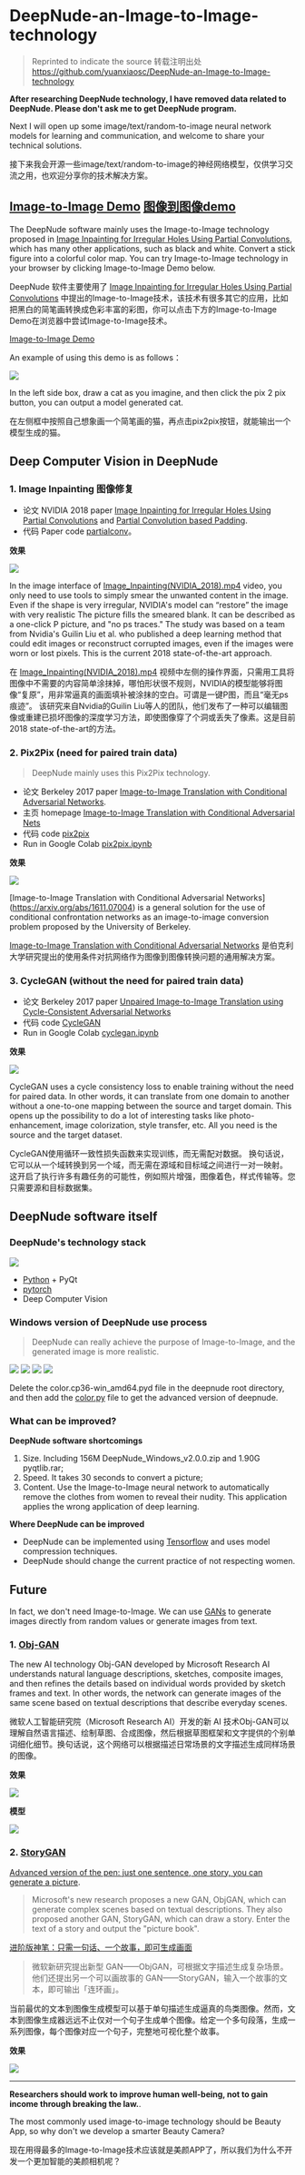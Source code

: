 # DeepNude-an-Image-to-Image-technology
> Reprinted to indicate the source 转载注明出处 https://github.com/yuanxiaosc/DeepNude-an-Image-to-Image-technology

**After researching DeepNude technology, I have removed data related to DeepNude. Please don't ask me to get DeepNude program.**

Next I will open up some image/text/random-to-image neural network models for learning and communication, and welcome to share your technical solutions.

接下来我会开源一些image/text/random-to-image的神经网络模型，仅供学习交流之用，也欢迎分享你的技术解决方案。

## [Image-to-Image Demo](https://affinelayer.com/pixsrv/) [图像到图像demo](https://affinelayer.com/pixsrv/)

The DeepNude software mainly uses the Image-to-Image technology proposed in [Image Inpainting for Irregular Holes Using Partial Convolutions](https://arxiv.org/abs/1804.07723), which has many other applications, such as black and white. Convert a stick figure into a colorful color map. You can try Image-to-Image technology in your browser by clicking Image-to-Image Demo below.

DeepNude 软件主要使用了 [Image Inpainting for Irregular Holes Using Partial Convolutions](https://arxiv.org/abs/1804.07723) 中提出的Image-to-Image技术，该技术有很多其它的应用，比如把黑白的简笔画转换成色彩丰富的彩图，你可以点击下方的Image-to-Image Demo在浏览器中尝试Image-to-Image技术。

[Image-to-Image Demo](https://affinelayer.com/pixsrv/)

An example of using this demo is as follows：

![](paper_images/edges2cats.png)

In the left side box, draw a cat as you imagine, and then click the pix 2 pix button, you can output a model generated cat.

在左侧框中按照自己想象画一个简笔画的猫，再点击pix2pix按钮，就能输出一个模型生成的猫。


## Deep Computer Vision in DeepNude

### 1. Image Inpainting 图像修复

+ 论文 NVIDIA 2018 paper [Image Inpainting for Irregular Holes Using Partial Convolutions](https://arxiv.org/abs/1804.07723) and [Partial Convolution based Padding](https://arxiv.org/abs/1811.11718).
+ 代码 Paper code [partialconv](https://github.com/NVIDIA/partialconv)。

**效果**

![](paper_images/2018_NVIDIA_Image_Inpainting.png)

In the image interface of [Image_Inpainting(NVIDIA_2018).mp4](https://github.com/yuanxiaosc/DeepNude-an-Image-to-Image-technology/raw/master/Image_Inpainting(NVIDIA_2018).mp4) video, you only need to use tools to simply smear the unwanted content in the image. Even if the shape is very irregular, NVIDIA's model can “restore” the image with very realistic The picture fills the smeared blank. It can be described as a one-click P picture, and "no ps traces."
The study was based on a team from Nvidia's Guilin Liu et al. who published a deep learning method that could edit images or reconstruct corrupted images, even if the images were worn or lost pixels. This is the current 2018 state-of-the-art approach.

在 [Image_Inpainting(NVIDIA_2018).mp4](https://github.com/yuanxiaosc/DeepNude-an-Image-to-Image-technology/raw/master/Image_Inpainting(NVIDIA_2018).mp4) 视频中左侧的操作界面，只需用工具将图像中不需要的内容简单涂抹掉，哪怕形状很不规则，NVIDIA的模型能够将图像“复原”，用非常逼真的画面填补被涂抹的空白。可谓是一键P图，而且“毫无ps痕迹”。
该研究来自Nvidia的Guilin Liu等人的团队，他们发布了一种可以编辑图像或重建已损坏图像的深度学习方法，即使图像穿了个洞或丢失了像素。这是目前2018 state-of-the-art的方法。


### 2. Pix2Pix (need for paired train data)

> DeepNude mainly uses this Pix2Pix technology.

+ 论文 Berkeley 2017 paper [Image-to-Image Translation with Conditional Adversarial Networks](https://arxiv.org/abs/1611.07004).
+ 主页 homepage [Image-to-Image Translation with Conditional Adversarial Nets](https://phillipi.github.io/pix2pix/)
+ 代码 code [pix2pix](https://github.com/phillipi/pix2pix)
+ Run in Google Colab [pix2pix.ipynb](https://github.com/tensorflow/docs/blob/master/site/en/r2/tutorials/generative/pix2pix.ipynb)

**效果**

![](paper_images/2017_Phillip_pix2pix_examples.jpg)

[Image-to-Image Translation with Conditional Adversarial Networks] (https://arxiv.org/abs/1611.07004) is a general solution for the use of conditional confrontation networks as an image-to-image conversion problem proposed by the University of Berkeley.

[Image-to-Image Translation with Conditional Adversarial Networks](https://arxiv.org/abs/1611.07004) 是伯克利大学研究提出的使用条件对抗网络作为图像到图像转换问题的通用解决方案。


### 3. CycleGAN (without the need for paired train data)

+ 论文 Berkeley 2017 paper [Unpaired Image-to-Image Translation using Cycle-Consistent Adversarial Networks](https://arxiv.org/abs/1703.10593)
+ 代码 code [CycleGAN](https://github.com/junyanz/CycleGAN)
+ Run in Google Colab [cyclegan.ipynb](https://github.com/tensorflow/docs/blob/master/site/en/r2/tutorials/generative/cyclegan.ipynb)

**效果**

![](paper_images/2017_Zhu_CycleGAN_examples.jpg)

CycleGAN uses a cycle consistency loss to enable training without the need for paired data. In other words, it can translate from one domain to another without a one-to-one mapping between the source and target domain.
This opens up the possibility to do a lot of interesting tasks like photo-enhancement, image colorization, style transfer, etc. All you need is the source and the target dataset.

CycleGAN使用循环一致性损失函数来实现训练，而无需配对数据。 换句话说，它可以从一个域转换到另一个域，而无需在源域和目标域之间进行一对一映射。
这开启了执行许多有趣任务的可能性，例如照片增强，图像着色，样式传输等。您只需要源和目标数据集。

## DeepNude software itself

### DeepNude's technology stack

![](DeepNude_images/DeepNode_0.png)

+ [Python](https://www.python.org/) + PyQt 
+ [pytorch](https://pytorch.org/)
+ Deep Computer Vision


### Windows version of DeepNude use process

> DeepNude can really achieve the purpose of Image-to-Image, and the generated image is more realistic.

![](DeepNude_images/DeepNode_1.png)
![](DeepNude_images/DeepNode_2.png)
![](DeepNude_images/DeepNode_3.png)
![](DeepNude_images/DeepNode_4.png)

Delete the color.cp36-win_amd64.pyd file in the deepnude root directory, and then add the [color.py](color.py) file to get the advanced version of deepnude.


### What can be improved?

**DeepNude software shortcomings**

1. Size. Including 156M DeepNude_Windows_v2.0.0.zip and 1.90G pyqtlib.rar;
2. Speed. It takes 30 seconds to convert a picture;
3. Content. Use the Image-to-Image neural network to automatically remove the clothes from women to reveal their nudity. This application applies the wrong application of deep learning.

**Where DeepNude can be improved**

+ DeepNude can be implemented using [Tensorflow](https://www.tensorflow.org/) and uses model compression techniques. 
+ DeepNude should change the current practice of not respecting women.


## Future

In fact, we don't need Image-to-Image. We can use [GANs](https://arxiv.org/abs/1406.2661) to generate images directly from random values or generate images from text.

### 1. [Obj-GAN](https://github.com/jamesli1618/Obj-GAN) 

The new AI technology Obj-GAN developed by Microsoft Research AI understands natural language descriptions, sketches, composite images, and then refines the details based on individual words provided by sketch frames and text. In other words, the network can generate images of the same scene based on textual descriptions that describe everyday scenes.

微软人工智能研究院（Microsoft Research AI）开发的新 AI 技术Obj-GAN可以理解自然语言描述、绘制草图、合成图像，然后根据草图框架和文字提供的个别单词细化细节。换句话说，这个网络可以根据描述日常场景的文字描述生成同样场景的图像。

**效果**

![](https://raw.githubusercontent.com/jamesli1618/Obj-GAN/master/step_vis.png)

**模型**

![](https://raw.githubusercontent.com/jamesli1618/Obj-GAN/master/framework.png)


### 2. [StoryGAN](https://github.com/yitong91/StoryGAN)

[Advanced version of the pen: just one sentence, one story, you can generate a picture](https://www.microsoft.com/en-us/research/blog/a-picture-from-a-dozen-words-a-drawing-bot-for-realizing-everyday-scenes-and-even-stories/).
> Microsoft's new research proposes a new GAN, ObjGAN, which can generate complex scenes based on textual descriptions. They also proposed another GAN, StoryGAN, which can draw a story. Enter the text of a story and output the "picture book".

[进阶版神笔：只需一句话、一个故事，即可生成画面](https://www.jiqizhixin.com/articles/2019-06-29)
> 微软新研究提出新型 GAN——ObjGAN，可根据文字描述生成复杂场景。他们还提出另一个可以画故事的 GAN——StoryGAN，输入一个故事的文本，即可输出「连环画」。

当前最优的文本到图像生成模型可以基于单句描述生成逼真的鸟类图像。然而，文本到图像生成器远远不止仅对一个句子生成单个图像。给定一个多句段落，生成一系列图像，每个图像对应一个句子，完整地可视化整个故事。

**效果**

![](https://www.microsoft.com/en-us/research/uploads/prod/2019/06/drawing-bot-figure-3.png)


-----

**Researchers should work to improve human well-being, not to gain income through breaking the law.**.

The most commonly used image-to-image technology should be Beauty App, so why don't we develop a smarter Beauty Camera?

现在用得最多的Image-to-Image技术应该就是美颜APP了，所以我们为什么不开发一个更加智能的美颜相机呢？